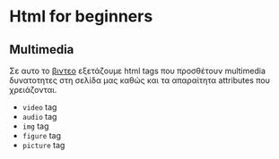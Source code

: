 # Html for beginners

## Multimedia

Σε αυτο το [βιντεο](https://youtu.be/RYR4MKU6wZM) εξετάζουμε html tags που προσθέτουν multimedia δυνατοτητες στη σελίδα μας καθώς και τα απαραίτητα attributes που χρειάζονται.

- `video` tag 
- `audio` tag 
- `img` tag
- `figure` tag
- `picture` tag